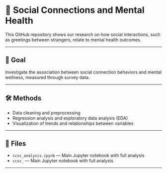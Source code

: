 # 🤝 Social Connections and Mental Health

This GitHub repository shows our research on how social interactions, such as greetings between strangers, relate to mental health outcomes.

---

## 🎯 Goal

Investigate the association between social connection behaviors and mental wellness, measured through survey data.

---

## 🛠️ Methods

- Data cleaning and preprocessing
- Regression analysis and exploratory data analysis (EDA)
- Visualization of trends and relationships between variables

---

## 📂 Files

- `ccsc_analysis.ipynb` — Main Jupyter notebook with full analysis
- `ccsc_` — Main Jupyter notebook with full analysis

---

